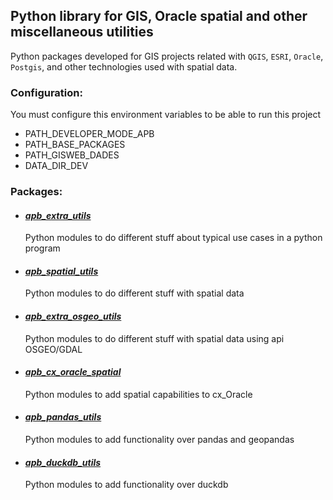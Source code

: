 ## Python library for GIS, Oracle spatial and other miscellaneous utilities 
Python packages developed for GIS projects related with `QGIS`, `ESRI`, 
`Oracle`, `Postgis`, and other technologies used with spatial data.

### Configuration:
You must configure this environment variables to be able to run this project

- PATH_DEVELOPER_MODE_APB
- PATH_BASE_PACKAGES
- PATH_GISWEB_DADES
- DATA_DIR_DEV


### Packages:
- #### [_apb_extra_utils_](apb_extra_utils_pckg/README.md)
  Python modules to do different stuff about typical use cases in a python program

- #### [_apb_spatial_utils_](./apb_spatial_utils_pckg/README.md)
  Python modules to do different stuff with spatial data

- #### [_apb_extra_osgeo_utils_](./apb_extra_osgeo_utils_pckg/README.md)
  Python modules to do different stuff with spatial data using api OSGEO/GDAL

- #### [_apb_cx_oracle_spatial_](./apb_cx_oracle_spatial_pckg/README.md)
  Python modules to add spatial capabilities to cx_Oracle

- #### [_apb_pandas_utils_](apb_pandas_utils_pckg/README.md)
  Python modules to add functionality over pandas and geopandas

- #### [_apb_duckdb_utils_](apb_duckdb_utils_pckg/README.md)
  Python modules to add functionality over duckdb